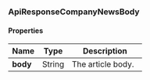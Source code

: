
[//]: # (CLASS:ApiResponseCompanyNewsBody)

[//]: # (KIND:object)

### ApiResponseCompanyNewsBody

#### Properties

[//]: # (START_DEFINITION)

Name | Type | Description
------------ | ------------- | -------------
**body** | String | The article body. &nbsp;

[//]: # (END_DEFINITION)





